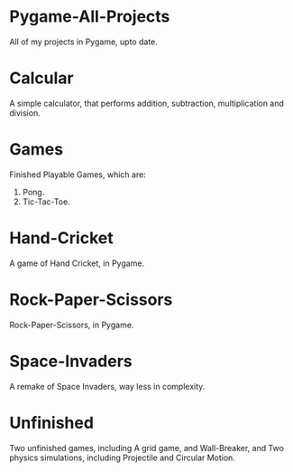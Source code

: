 # Pygame-All-Projects
All of my projects in Pygame, upto date.

# Calcular
A simple calculator, that performs addition, subtraction, multiplication and division.

# Games
Finished Playable Games, which are:

1. Pong.
2. Tic-Tac-Toe.

# Hand-Cricket
A game of Hand Cricket, in Pygame.

# Rock-Paper-Scissors
Rock-Paper-Scissors, in Pygame.

# Space-Invaders
A remake of Space Invaders, way less in complexity.

# Unfinished
Two unfinished games, including A grid game, and Wall-Breaker, and Two physics simulations, including Projectile and Circular Motion.
